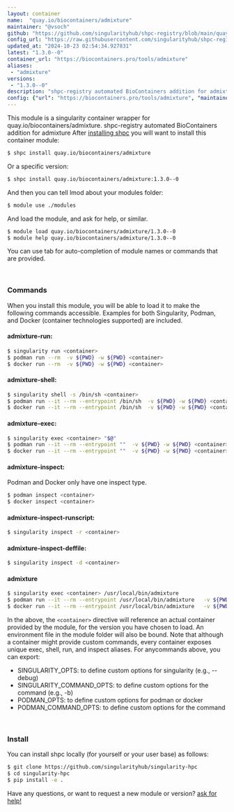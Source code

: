 ```yaml
---
layout: container
name:  "quay.io/biocontainers/admixture"
maintainer: "@vsoch"
github: "https://github.com/singularityhub/shpc-registry/blob/main/quay.io/biocontainers/admixture/container.yaml"
config_url: "https://raw.githubusercontent.com/singularityhub/shpc-registry/main/quay.io/biocontainers/admixture/container.yaml"
updated_at: "2024-10-23 02:54:34.927831"
latest: "1.3.0--0"
container_url: "https://biocontainers.pro/tools/admixture"
aliases:
 - "admixture"
versions:
 - "1.3.0--0"
description: "shpc-registry automated BioContainers addition for admixture"
config: {"url": "https://biocontainers.pro/tools/admixture", "maintainer": "@vsoch", "description": "shpc-registry automated BioContainers addition for admixture", "latest": {"1.3.0--0": "sha256:645a7158dd202d6374b243b9278efa777ba5f1ea26678261af71d41c6b3f5d45"}, "tags": {"1.3.0--0": "sha256:645a7158dd202d6374b243b9278efa777ba5f1ea26678261af71d41c6b3f5d45"}, "docker": "quay.io/biocontainers/admixture", "aliases": {"admixture": "/usr/local/bin/admixture"}}
---
```


This module is a singularity container wrapper for quay.io/biocontainers/admixture.
shpc-registry automated BioContainers addition for admixture
After [installing shpc](#install) you will want to install this container module:


```bash
$ shpc install quay.io/biocontainers/admixture
```

Or a specific version:

```bash
$ shpc install quay.io/biocontainers/admixture:1.3.0--0
```

And then you can tell lmod about your modules folder:

```bash
$ module use ./modules
```

And load the module, and ask for help, or similar.

```bash
$ module load quay.io/biocontainers/admixture/1.3.0--0
$ module help quay.io/biocontainers/admixture/1.3.0--0
```

You can use tab for auto-completion of module names or commands that are provided.

<br>

### Commands

When you install this module, you will be able to load it to make the following commands accessible.
Examples for both Singularity, Podman, and Docker (container technologies supported) are included.

#### admixture-run:

```bash
$ singularity run <container>
$ podman run --rm  -v ${PWD} -w ${PWD} <container>
$ docker run --rm  -v ${PWD} -w ${PWD} <container>
```

#### admixture-shell:

```bash
$ singularity shell -s /bin/sh <container>
$ podman run --it --rm --entrypoint /bin/sh  -v ${PWD} -w ${PWD} <container>
$ docker run --it --rm --entrypoint /bin/sh  -v ${PWD} -w ${PWD} <container>
```

#### admixture-exec:

```bash
$ singularity exec <container> "$@"
$ podman run --it --rm --entrypoint ""  -v ${PWD} -w ${PWD} <container> "$@"
$ docker run --it --rm --entrypoint ""  -v ${PWD} -w ${PWD} <container> "$@"
```

#### admixture-inspect:

Podman and Docker only have one inspect type.

```bash
$ podman inspect <container>
$ docker inspect <container>
```

#### admixture-inspect-runscript:

```bash
$ singularity inspect -r <container>
```

#### admixture-inspect-deffile:

```bash
$ singularity inspect -d <container>
```


#### admixture

```bash
$ singularity exec <container> /usr/local/bin/admixture
$ podman run --it --rm --entrypoint /usr/local/bin/admixture   -v ${PWD} -w ${PWD} <container> -c " $@"
$ docker run --it --rm --entrypoint /usr/local/bin/admixture   -v ${PWD} -w ${PWD} <container> -c " $@"
```



In the above, the `<container>` directive will reference an actual container provided
by the module, for the version you have chosen to load. An environment file in the
module folder will also be bound. Note that although a container
might provide custom commands, every container exposes unique exec, shell, run, and
inspect aliases. For anycommands above, you can export:

 - SINGULARITY_OPTS: to define custom options for singularity (e.g., --debug)
 - SINGULARITY_COMMAND_OPTS: to define custom options for the command (e.g., -b)
 - PODMAN_OPTS: to define custom options for podman or docker
 - PODMAN_COMMAND_OPTS: to define custom options for the command

<br>

### Install

You can install shpc locally (for yourself or your user base) as follows:

```bash
$ git clone https://github.com/singularityhub/singularity-hpc
$ cd singularity-hpc
$ pip install -e .
```

Have any questions, or want to request a new module or version? [ask for help!](https://github.com/singularityhub/singularity-hpc/issues)